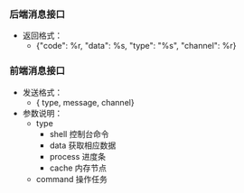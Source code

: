 ### 后端消息接口
- 返回格式：
	- {"code": %r, "data": %s, "type": "%s", "channel": %r}

### 前端消息接口
- 发送格式：
	- {	type, message, channel}
- 参数说明：
	- type
		- shell 控制台命令
		- data 获取相应数据
		- process 进度条
		- cache 内存节点
    - command 操作任务
